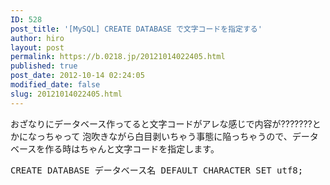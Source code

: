 ```yaml
---
ID: 528
post_title: '[MySQL] CREATE DATABASE で文字コードを指定する'
author: hiro
layout: post
permalink: https://b.0218.jp/20121014022405.html
published: true
post_date: 2012-10-14 02:24:05
modified_date: false
slug: 20121014022405.html
---
```

おざなりにデータベース作ってると文字コードがアレな感じで内容が???????とかになっちゃって
泡吹きながら白目剥いちゃう事態に陥っちゃうので、データベースを作る時はちゃんと文字コードを指定します。

<pre class="prettyprint linenums lang-sql">CREATE DATABASE データベース名 DEFAULT CHARACTER SET utf8;</pre>